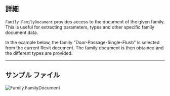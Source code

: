 ## 詳細
`Family.FamilyDocument` provides access to the document of the given family. This is useful for extracting parameters, types and other specific family document data.

In the example below, the family "Door-Passage-Single-Flush" is selected from the current Revit document. The family document is then obtained and the different types are provided.
___
## サンプル ファイル

![Family.FamilyDocument](./Revit.Elements.Family.FamilyDocument_img.jpg)
